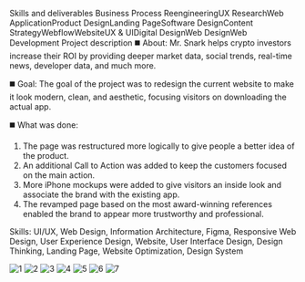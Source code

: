 Skills and deliverables
Business Process ReengineeringUX ResearchWeb ApplicationProduct DesignLanding PageSoftware DesignContent StrategyWebflowWebsiteUX & UIDigital DesignWeb DesignWeb Development
Project description
◼️
About:
Mr. Snark helps crypto investors increase their ROI by providing deeper market data, social trends, real-time news, developer data, and much more.

◼️
Goal:
The goal of the project was to redesign the current website to make it look modern, clean, and aesthetic, focusing visitors on downloading the actual app.

◼️
What was done:
1. The page was restructured more logically
to give people a better idea of the product.
2. An additional Call to Action was added to keep the customers focused on the main action.
3. More iPhone mockups were added to give visitors an inside look and associate the brand with the existing app.
4. The revamped page based on the most award-winning references enabled the brand to appear more trustworthy and professional.

Skills:
UI/UX, Web Design, Information Architecture, Figma, Responsive Web Design, User Experience Design, Website, User Interface Design, Design Thinking, Landing Page, Website Optimization, Design System

![1](https://github.com/OleksandrMalishevskyi/mr.snark/assets/80953884/73a481b9-dc0f-410a-8a05-892ef99bda2b)
![2](https://github.com/OleksandrMalishevskyi/mr.snark/assets/80953884/e9d01a88-1374-4677-9168-21b5cca344cb)
![3](https://github.com/OleksandrMalishevskyi/mr.snark/assets/80953884/a6cce949-8cf1-4267-848b-27359a3bc61f)
![4](https://github.com/OleksandrMalishevskyi/mr.snark/assets/80953884/c21d3ad8-258d-491d-8738-555e439c750e)
![5](https://github.com/OleksandrMalishevskyi/mr.snark/assets/80953884/ad9f64a5-0e95-471a-aa2f-6c38735114bb)
![6](https://github.com/OleksandrMalishevskyi/mr.snark/assets/80953884/0155db9b-88d2-4ec5-ba25-f084b38fd3d9)
![7](https://github.com/OleksandrMalishevskyi/mr.snark/assets/80953884/7a2eb60f-f781-4e6d-84c8-8caea0ae56b0)
